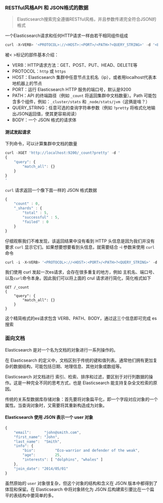 ### RESTful风格API 和 JSON格式的数据

> Elasticsearch搜索完全遵循RESTful风格，并且参数传递完全符合JSON的格式

一个Elasticsearch请求和任何HTTP请求一样由若干相同组件组成

```js
curl -X<VERB> '<PROTOCOL>://<HOST>:<PORT>/<PATH>?<QUERY_STRING>' -d '<BODY>'
```

被< >标记的部件基本介绍：

- VERB：HTTP请求方法：GET、POST、PUT、HEAD、DELETE等
- PROTOCOL：`http` 或 `https`
- HOST：Elasticsearch 集群中任意节点主机名（ip），或者用localhost代表本地机器上的节点
- PORT：运行 Elasticsearch HTTP 服务的端口号，默认是9200
- PATH：API 的终端路径（例如 `_count` 将返回集群中文档数量）。Path 可能包含多个组件，例如：`_cluster/stats` 和 `_node/stats/jvm`（这俩是啥？）
- QUERY_STRING：任意可选的查询字符串参数（例如 `?pretty` 将格式化地输出JSON返回值，使其更容易阅读）
- BODY：一个 JSON 格式的请求体

#### 测试发起请求

下列命令，可以计算集群中文档的数量

```js
curl -XGET 'http://localhost:9200/_count?pretty' -d '
{
    "query": {
        "match_all": {}
    }
}
'
```

`curl` 请求返回一个像下面一样的 JSON 格式数据

```js
{
    "count" : 0,
    "_shards" : {
        "total" : 5,
        "successful" : 5,
        "failed" : 0
    }
}
```

仔细观察我们不难发现，该返回结果中没有看到 HTTP 头信息是因为我们并没有要求 `curl` 显示它们。如果想要想要看到头信息，就需要结合 -i 参数来使用 `curl` 命令

```js
curl -i -X<VERB> '<PROTOCOL>://<HOST>:<PORT>/<PATH>?<QUERY_STRING>' -d '<BODY>'
```

我们使用 curl 发起一次es请求，会存在很多重复的地方，例如 主机名、端口号、以及`curl`命令本身。因此我们可以将上面的 crul 请求进行简化，简化格式如下

```sense
GET /_count
{
    "query": {
        "match_all": {}
    }
}
```

这个精简格式的es请求包含 VERB、PATH、BODY，通过这三个信息即可完成 es 搜索



### 面向文档

Elasticsearch 是对一个名为文档的对象进行一系列操作的。

在 Elasticsearch 的定义中，文档区别于传统的键和值列表。通常他们拥有更加复杂的数据结构，可能包括日期、地理信息、其他对象或数组等。

Elasticsearch 对文档进行 索引、检索、排序和过滤，要区别于对行列数据的操作。这是一种完全不同的思考方式，也是 Elasticsearch 能支持复杂全文检索的原因。

传统的关系型数据库存储对象：首先要将对象扁平化，即一个字段对应对象的一个属性。当查询对象时，又需要将其重新构造成为对象。

####  Elasticsearch 使用 JSON 表示一个 user 对象

```js
{
    "email":      "john@smith.com",
    "first_name": "John",
    "last_name":  "Smith",
    "info": {
        "bio":         "Eco-warrior and defender of the weak",
        "age":         25,
        "interests": [ "dolphins", "whales" ]
    },
    "join_date": "2014/05/01"
}
```

虽然原始的 `user` 对象很复杂，但这个对象的结构和含义在 JSON 版本中都得到了体现和保留。在 Elasticsearch 中将对象转化为 JSON 后构建索引要比在一个扁平的表结构中要简单的多。 













































